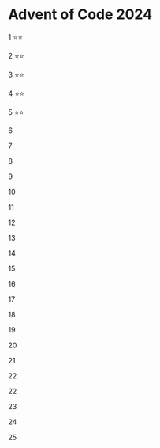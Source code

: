 # Advent of Code 2024

1 ⭐⭐

2 ⭐⭐

3 ⭐⭐

4 ⭐⭐

5 ⭐⭐

6

7

8

9

10

11

12

13

14

15

16

17

18

19

20

21

22

22

23

24

25
